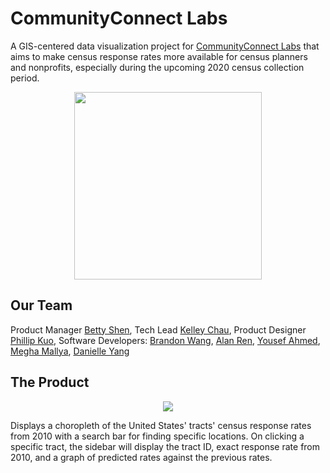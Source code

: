# CommunityConnect Labs

A GIS-centered data visualization project for [CommunityConnect Labs](https://www.communityconnectlabs.com) that aims to make census response rates more available for census planners and nonprofits, especially during the upcoming 2020 census collection period.

<p align="center">
  <img width="300" height="300" src="https://yt3.ggpht.com/a/AGF-l7-O4vKNoaSaQVmTHi1fd5PcRm9vKkypeJ_73g=s900-c-k-c0xffffffff-no-rj-mo">
</p>

## Our Team
Product Manager [Betty Shen](https://www.linkedin.com/in/cybettyshen/), Tech Lead [Kelley Chau](https://www.linkedin.com/in/kelleychau/),
Product Designer [Phillip Kuo](https://www.linkedin.com/in/pkgamma/), 
Software Developers: [Brandon Wang](http://linkedin.com/in/brandonw4/), [Alan Ren](https://www.linkedin.com/in/alan-ren-480344100/), [Yousef Ahmed](http://www.linkedin.com/in/yousef-a/), [Megha Mallya](https://www.linkedin.com/in/megha-mallya/), [Danielle Yang](https://www.linkedin.com/in/danielle-yang-254308154/)

## The Product
<p align="center">
  <img src="https://user-images.githubusercontent.com/10874170/72225865-02de4b80-3550-11ea-85ce-03bd3d50ba65.png">
</p>

Displays a choropleth of the United States' tracts' census response rates from 2010 with a search bar for finding specific locations. On clicking a specific tract, the sidebar will display the tract ID, exact response rate from 2010, and a graph of predicted rates against the previous rates. 
